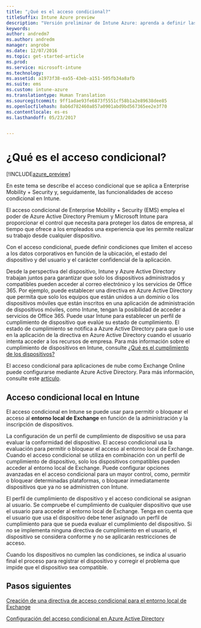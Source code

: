 ```yaml
---
title: "¿Qué es el acceso condicional?"
titleSuffix: Intune Azure preview
description: "Versión preliminar de Intune Azure: aprenda a definir las condiciones que deben cumplir usuarios y dispositivos para acceder a los recursos de la empresa en la versión preliminar de Microsoft Intune Azure."
keywords: 
author: andredm7
ms.author: andredm
manager: angrobe
ms.date: 12/07/2016
ms.topic: get-started-article
ms.prod: 
ms.service: microsoft-intune
ms.technology: 
ms.assetid: a1973f38-ea55-43eb-a151-505fb34a8afb
ms.suite: ems
ms.custom: intune-azure
ms.translationtype: Human Translation
ms.sourcegitcommit: 9ff1adae93fe6873f5551cf58b1a2e89638dee85
ms.openlocfilehash: 8ab6d782460a857a0901abd9bd567365ee2e3f70
ms.contentlocale: es-es
ms.lasthandoff: 05/23/2017


---
```


# <a name="what-is-conditional-access"></a>¿Qué es el acceso condicional?


[!INCLUDE[azure_preview](./includes/azure_preview.md)]


En este tema se describe el acceso condicional que se aplica a Enterprise Mobility + Security y, seguidamente, las funcionalidades de acceso condicional en Intune.

El acceso condicional de Enterprise Mobility + Security (EMS) emplea el poder de Azure Active Directory Premium y Microsoft Intune para proporcionar el control que necesita para proteger los datos de empresa, al tiempo que ofrece a los empleados una experiencia que les permite realizar su trabajo desde cualquier dispositivo.

Con el acceso condicional, puede definir condiciones que limiten el acceso a los datos corporativos en función de la ubicación, el estado del dispositivo y del usuario y el carácter confidencial de la aplicación.

Desde la perspectiva del dispositivo, Intune y Azure Active Directory trabajan juntos para garantizar que solo los dispositivos administrados y compatibles pueden acceder al correo electrónico y los servicios de Office 365. Por ejemplo, puede establecer una directiva en Azure Active Directory que permita que solo los equipos que están unidos a un dominio o los dispositivos móviles que están inscritos en una aplicación de administración de dispositivos móviles, como Intune, tengan la posibilidad de acceder a servicios de Office 365. Puede usar Intune para establecer un perfil de cumplimiento de dispositivo que evalúe su estado de cumplimiento. El estado de cumplimiento se notifica a Azure Active Directory para que lo use en la aplicación de la directiva en Azure Active Directory cuando el usuario intenta acceder a los recursos de empresa. Para más información sobre el cumplimiento de dispositivos en Intune, consulte [¿Qué es el cumplimiento de los dispositivos?](device-compliance.md)

El acceso condicional para aplicaciones de nube como Exchange Online puede configurarse mediante Azure Active Directory. Para más información, consulte este [artículo](https://docs.microsoft.com/azure/active-directory/active-directory-conditional-access-azure-portal).

## <a name="on-premises-conditional-access-in-intune"></a>Acceso condicional local en Intune

El acceso condicional en Intune se puede usar para permitir o bloquear el acceso al **entorno local de Exchange** en función de la administración y la inscripción de dispositivos.

La configuración de un perfil de cumplimiento de dispositivo se usa para evaluar la conformidad del dispositivo. El acceso condicional usa la evaluación para permitir o bloquear el acceso al entorno local de Exchange. Cuando el acceso condicional se utiliza en combinación con un perfil de cumplimiento de dispositivo, solo los dispositivos compatibles pueden acceder al entorno local de Exchange. Puede configurar opciones avanzadas en el acceso condicional para un mayor control, como, permitir o bloquear determinadas plataformas, o bloquear inmediatamente dispositivos que ya no se administren con Intune.

El perfil de cumplimiento de dispositivo y el acceso condicional se asignan al usuario. Se compruebe el cumplimiento de cualquier dispositivo que use el usuario para acceder al entorno local de Exchange. Tenga en cuenta que el usuario que usa el dispositivo debe tener asignado un perfil de cumplimiento para que se pueda evaluar el cumplimiento del dispositivo. Si no se implementa ninguna directiva de cumplimiento en el usuario, el dispositivo se considera conforme y no se aplicarán restricciones de acceso.

Cuando los dispositivos no cumplen las condiciones, se indica al usuario final el proceso para registrar el dispositivo y corregir el problema que impide que el dispositivo sea compatible.

## <a name="next-steps"></a>Pasos siguientes

[Creación de una directiva de acceso condicional para el entorno local de Exchange](conditional-access-exchange-create.md)

[Configuración del acceso condicional en Azure Active Directory](https://docs.microsoft.com/azure/active-directory/active-directory-conditional-access-azure-portal)

